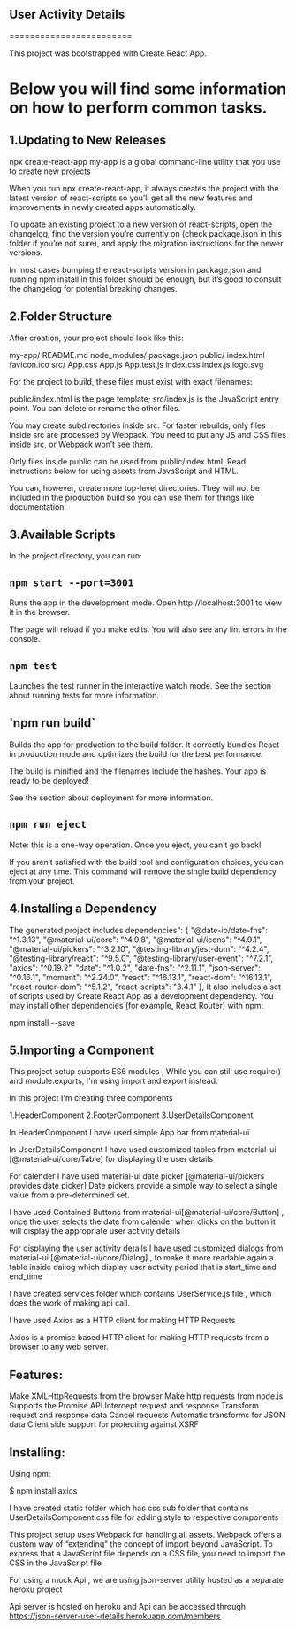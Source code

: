 ## User Activity Details
========================

This project was  bootstrapped  with Create React App.

Below you will find some information on how to perform common tasks.
======================================================================

## 1.Updating to New Releases

npx create-react-app my-app  is a global command-line utility that you use to create new projects

When you run npx create-react-app, it always creates the project with the latest version of react-scripts so you’ll get all the new features and improvements in newly created apps automatically.

To update an existing project to a new version of react-scripts, open the changelog, find the version you’re currently on (check package.json in this folder if you’re not sure), and apply the migration instructions for the newer versions.

In most cases bumping the react-scripts version in package.json and running npm install in this folder should be enough, but it’s good to consult the changelog for potential breaking changes.

## 2.Folder Structure

After creation, your project should look like this:

my-app/
  README.md
  node_modules/
  package.json
  public/
    index.html
    favicon.ico
  src/
    App.css
    App.js
    App.test.js
    index.css
    index.js
    logo.svg
	
	
For the project to build, these files must exist with exact filenames:

public/index.html is the page template;
src/index.js is the JavaScript entry point.
You can delete or rename the other files.

You may create subdirectories inside src. For faster rebuilds, only files inside src are processed by Webpack.
You need to put any JS and CSS files inside src, or Webpack won’t see them.

Only files inside public can be used from public/index.html.
Read instructions below for using assets from JavaScript and HTML.

You can, however, create more top-level directories.
They will not be included in the production build so you can use them for things like documentation.

## 3.Available Scripts

In the project directory, you can run:

## `npm start --port=3001`
Runs the app in the development mode.
Open http://localhost:3001 to view it in the browser.

The page will reload if you make edits.
You will also see any lint errors in the console.

## `npm test`
Launches the test runner in the interactive watch mode.
See the section about running tests for more information.

## 'npm run build`
Builds the app for production to the build folder.
It correctly bundles React in production mode and optimizes the build for the best performance.

The build is minified and the filenames include the hashes.
Your app is ready to be deployed!

See the section about deployment for more information.

## `npm run eject`
Note: this is a one-way operation. Once you eject, you can’t go back!

If you aren’t satisfied with the build tool and configuration choices, you can eject at any time. This command will remove the single build dependency from your project.

## 4.Installing a Dependency

The generated project includes
dependencies": {
    "@date-io/date-fns": "^1.3.13",
    "@material-ui/core": "^4.9.8",
    "@material-ui/icons": "^4.9.1",
    "@material-ui/pickers": "^3.2.10",
    "@testing-library/jest-dom": "^4.2.4",
    "@testing-library/react": "^9.5.0",
    "@testing-library/user-event": "^7.2.1",
    "axios": "^0.19.2",
    "date": "^1.0.2",
    "date-fns": "^2.11.1",
    "json-server": "^0.16.1",
    "moment": "^2.24.0",
    "react": "^16.13.1",
    "react-dom": "^16.13.1",
    "react-router-dom": "^5.1.2",
    "react-scripts": "3.4.1"
  },
 It also includes a set of scripts used by Create React App as a development dependency. You may install other dependencies (for example, React Router) with npm:

npm install --save <library-name>

## 5.Importing a Component


This project setup supports ES6 modules ,
While you can still use require() and module.exports, I'm using  import and export instead.


In this project I'm creating three components 

1.HeaderComponent
2.FooterComponent
3.UserDetailsComponent

In HeaderComponent I have used simple App bar from material-ui

In UserDetailsComponent I have used customized tables from material-ui [@material-ui/core/Table] for displaying the user details 

For calender I have used material-ui date picker [@material-ui/pickers provides date picker]
Date pickers  provide a simple way to select a single value from a pre-determined set.

I have used Contained Buttons from material-ui[@material-ui/core/Button] , once the user selects the date from calender when clicks on the button it will display the appropriate user activity details

For displaying the user activity details I have used customized dialogs from material-ui [@material-ui/core/Dialog] , to make it more readable again a table inside dailog which display user actvity period that is start_time and end_time
 
I have created services folder which contains UserService.js file , which does the work of making api call.

I have used Axios as a HTTP client for making HTTP Requests

Axios is a promise based HTTP client for making HTTP requests from a browser to any web server.

## Features:

Make XMLHttpRequests from the browser
Make http requests from node.js
Supports the Promise API
Intercept request and response
Transform request and response data
Cancel requests
Automatic transforms for JSON data
Client side support for protecting against XSRF

## Installing:

Using npm:

$ npm install axios

I have created static folder which has css sub folder that contains UserDetailsComponent.css file for adding style to respective components

This project setup uses Webpack for handling all assets.
Webpack offers a custom way of “extending” the concept of import beyond JavaScript.
To express that a JavaScript file depends on a CSS file, you need to import the CSS in the JavaScript file

For using a mock Api , we are using json-server utility hosted as a separate heroku project 

Api server is  hosted on heroku and Api can be accessed through  https://json-server-user-details.herokuapp.com/members


 
 



